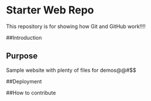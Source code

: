 # Starter Web Repo

This repository is for showing how Git and GitHub work!!!!

##Introduction

## Purpose

Sample website with plenty of files for demos@@#$$

##Deployment

##How to contribute